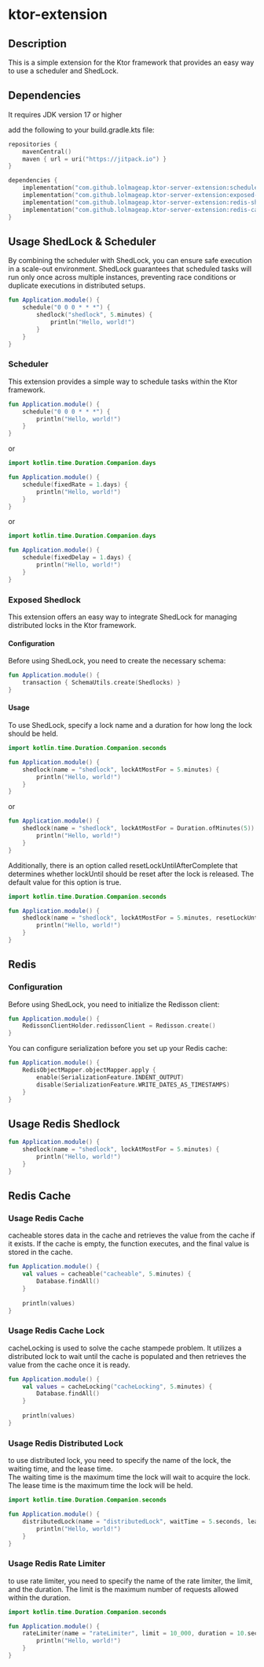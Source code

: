 # ktor-extension

## Description

This is a simple extension for the Ktor framework that provides an easy way to use a scheduler and ShedLock.

## Dependencies

It requires JDK version 17 or higher

add the following to your build.gradle.kts file:

```kotlin
repositories {
    mavenCentral()
    maven { url = uri("https://jitpack.io") }
}

dependencies {
    implementation("com.github.lolmageap.ktor-server-extension:scheduler:1.0.4")
    implementation("com.github.lolmageap.ktor-server-extension:exposed-shedlock:1.0.4")
    implementation("com.github.lolmageap.ktor-server-extension:redis-shedlock:1.0.4")
    implementation("com.github.lolmageap.ktor-server-extension:redis-cache:1.0.4")
}
```

## Usage ShedLock & Scheduler

By combining the scheduler with ShedLock, you can ensure safe execution in a scale-out environment.
ShedLock guarantees that scheduled tasks will run only once across multiple instances, preventing race conditions or
duplicate executions in distributed setups.

```kotlin
fun Application.module() {
    schedule("0 0 0 * * *") {
        shedlock("shedlock", 5.minutes) {
            println("Hello, world!")
        }
    }
}
```

### Scheduler

This extension provides a simple way to schedule tasks within the Ktor framework.

```kotlin
fun Application.module() {
    schedule("0 0 0 * * *") {
        println("Hello, world!")
    }
}
```

or

```kotlin
import kotlin.time.Duration.Companion.days

fun Application.module() {
    schedule(fixedRate = 1.days) {
        println("Hello, world!")
    }
}
```

or

```kotlin
import kotlin.time.Duration.Companion.days

fun Application.module() {
    schedule(fixedDelay = 1.days) {
        println("Hello, world!")
    }
}
```

### Exposed Shedlock

This extension offers an easy way to integrate ShedLock for managing distributed locks in the Ktor framework.

#### Configuration

Before using ShedLock, you need to create the necessary schema:

```kotlin
fun Application.module() {
    transaction { SchemaUtils.create(Shedlocks) }
}
```

#### Usage

To use ShedLock, specify a lock name and a duration for how long the lock should be held.

```kotlin
import kotlin.time.Duration.Companion.seconds

fun Application.module() {
    shedlock(name = "shedlock", lockAtMostFor = 5.minutes) {
        println("Hello, world!")
    }
}
```

or

```kotlin
fun Application.module() {
    shedlock(name = "shedlock", lockAtMostFor = Duration.ofMinutes(5)) {
        println("Hello, world!")
    }
}
```

Additionally, there is an option called resetLockUntilAfterComplete that determines whether lockUntil should be reset
after the lock is released.
The default value for this option is true.

```kotlin
import kotlin.time.Duration.Companion.seconds

fun Application.module() {
    shedlock(name = "shedlock", lockAtMostFor = 5.minutes, resetLockUntilAfterComplete = false) {
        println("Hello, world!")
    }
}
```

## Redis

### Configuration

Before using ShedLock, you need to initialize the Redisson client:

```kotlin
fun Application.module() {
    RedissonClientHolder.redissonClient = Redisson.create()
}
```

You can configure serialization before you set up your Redis cache:

```kotlin
fun Application.module() {
    RedisObjectMapper.objectMapper.apply {
        enable(SerializationFeature.INDENT_OUTPUT)
        disable(SerializationFeature.WRITE_DATES_AS_TIMESTAMPS)
    }
}
```

## Usage Redis Shedlock

```kotlin
fun Application.module() {
    shedlock(name = "shedlock", lockAtMostFor = 5.minutes) {
        println("Hello, world!")
    }
}
```

## Redis Cache

### Usage Redis Cache

cacheable stores data in the cache and retrieves the value from the cache if it exists. 
If the cache is empty, the function executes, and the final value is stored in the cache.

```kotlin
fun Application.module() {
    val values = cacheable("cacheable", 5.minutes) {
        Database.findAll()
    }
    
    println(values)
}
```

### Usage Redis Cache Lock

cacheLocking is used to solve the cache stampede problem. 
It utilizes a distributed lock to wait until the cache is populated and then retrieves the value from the cache once it is ready.

```kotlin
fun Application.module() {
    val values = cacheLocking("cacheLocking", 5.minutes) {
        Database.findAll()
    }
    
    println(values)
}
```

### Usage Redis Distributed Lock

to use distributed lock, you need to specify the name of the lock, the waiting time, and the lease time.  
The waiting time is the maximum time the lock will wait to acquire the lock.
The lease time is the maximum time the lock will be held.

```kotlin
import kotlin.time.Duration.Companion.seconds

fun Application.module() {
    distributedLock(name = "distributedLock", waitTime = 5.seconds, leaseTime = 1.seconds) {
        println("Hello, world!")
    }
}
```

### Usage Redis Rate Limiter

to use rate limiter, you need to specify the name of the rate limiter, the limit, and the duration.
The limit is the maximum number of requests allowed within the duration.

```kotlin
import kotlin.time.Duration.Companion.seconds

fun Application.module() {
    rateLimiter(name = "rateLimiter", limit = 10_000, duration = 10.seconds) {
        println("Hello, world!")
    }
}
```